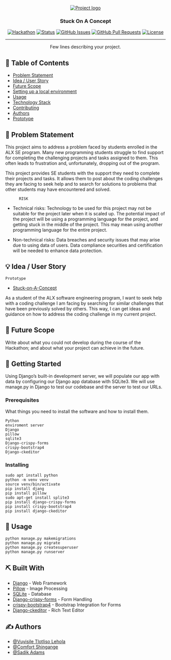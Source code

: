 <p align="center">
  <a href="" rel="noopener">
 <img src="https://i.postimg.cc/hvJYnXKZ/Stuck-on-a-concept-Logo.jpg" alt="Project logo"></a>
</p>
<h3 align="center">Stuck On A Concept</h3>

<div align="center">

[![Hackathon](https://img.shields.io/badge/hackathon-name-orange.svg)](http://hackathon.url.com)
[![Status](https://img.shields.io/badge/status-active-success.svg)]()
[![GitHub Issues](https://img.shields.io/github/issues/kylelobo/The-Documentation-Compendium.svg)](https://github.com/kylelobo/The-Documentation-Compendium/issues)
[![GitHub Pull Requests](https://img.shields.io/github/issues-pr/kylelobo/The-Documentation-Compendium.svg)](https://github.com/kylelobo/The-Documentation-Compendium/pulls)
[![License](https://img.shields.io/badge/license-MIT-blue.svg)](LICENSE.md)

</div>

---

<p align="center"> Few lines describing your project.
    <br> 
</p>

## 📝 Table of Contents

- [Problem Statement](#problem_statement)
- [Idea / User Story](#Idea)
- [Future Scope](#future_scope)
- [Setting up a local environment](#getting_started)
- [Usage](#usage)
- [Technology Stack](#tech_stack)
- [Contributing](../CONTRIBUTING.md)
- [Authors](#authors)
- [Prototype](#prototype)

## 🧐 Problem Statement <a name = "problem_statement"></a>

This project aims to address a problem faced by students enrolled in the ALX SE program. Many new programming students struggle to find support for completing the challenging projects and tasks assigned to them. This often leads to frustration and, unfortunately, dropping out of the program.

This project provides SE students with the support they need to complete their projects and tasks. It allows them to post about the coding challenges they are facing to seek help and to search for solutions to problems that other students may have encountered and solved.


          RISK

- Technical risks: Technology to be used for this project may not be suitable for the project later
when it is scaled up.
The potential impact of the project will be using a programming language for
the project, and getting stuck in the middle of the project. This may mean
using another programming language for the entire project.

- Non-technical risks: Data breaches and security issues that may arise due to using data of users.
Data compliance securities and certification will be needed to enhance data
protection.

## 💡 Idea / User Story <a name = "Idea"></a>

```
Prototype
```
- [Stuck-on-A-Concept](https://www.figma.com/proto/AoFkvZ2hfecZfMPz2Z7wi0/Stuck-on-A-Concept?node-id=0-1&t=EQu1Vv9UsACEM3Ga-1)

As a student of the ALX software engineering program, I want to seek help with a coding challenge I am facing by searching for similar challenges that have been previously solved by others. This way, I can get ideas and guidance on how to address the coding challenge in my current project.


## 🚀 Future Scope <a name = "future_scope"></a>

Write about what you could not develop during the course of the Hackathon; and about what your project can achieve
in the future.

## 🏁 Getting Started <a name = "getting_started"></a>

Using Django’s built-in development server, we will populate our app with data by configuring our Django app database with SQLite3. We will use manage.py in Django to test our codebase and the server to test our URLs.

### Prerequisites

What things you need to install the software and how to install them.

```
Python
enviroment server
Django
pillow
sqlite3
Django-crispy-forms
crispy-bootstrap4
Django-ckeditor
```

### Installing

```
sudo apt install python
python -m venv venv
source venv/bin/activate
pip install djang
pip install pillow
sudo apt-get install splite3
pip install django-crispy-forms
pip install crispy-bootstrap4
pip install django-ckeditor

```

## 🎈 Usage <a name="usage"></a>

```
python manage.py makemigrations
python manage.py migrate
python manage.py createsuperuser
python manage.py runserver
```

## ⛏️ Built With <a name = "tech_stack"></a>

- [Django](https://www.djangoproject.com/) - Web Framework
- [Pillow](https://pillow.readthedocs.io/en/stable/) - Image Processing
- [SQLite](https://www.sqlite.org/) - Database
- [Django-crispy-forms](https://django-crispy-forms.readthedocs.io/en/latest/) - Form Handling
- [crispy-bootstrap4](https://django-crispy-forms.readthedocs.io/en/latest/crispy_bootstrap4.html) - Bootstrap Integration for Forms
- [Django-ckeditor]() - Rich Text Editor

## ✍️ Authors <a name = "authors"></a>

- [@Vuyisile Tlotliso Lehola](https://github.com/vtl-28)
- [@Comfort Shingange](https://github.com/Comfort99/)
- [@Sadik Adams](https://github.com/PoisebTechHub)
